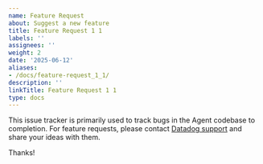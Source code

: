 ```yaml
---
name: Feature Request
about: Suggest a new feature
title: Feature Request 1 1
labels: ''
assignees: ''
weight: 2
date: '2025-06-12'
aliases:
- /docs/feature-request_1_1/
description: ''
linkTitle: Feature Request 1 1
type: docs
---
```


This issue tracker is primarily used to track bugs in the Agent codebase to completion. For feature requests, please contact [Datadog support](http://docs.datadoghq.com/help/) and share your ideas with them.

Thanks!
